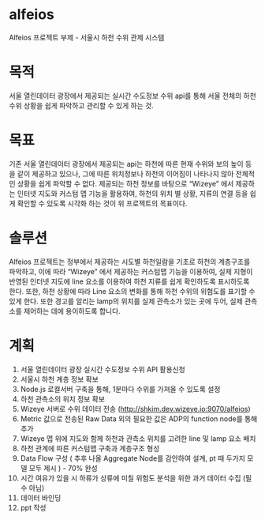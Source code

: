 # alfeios

Alfeios 프로젝트
부제 - 서울시 하천 수위 관제 시스템

# 목적
서울 열린데이터 광장에서 제공되는 실시간 수도정보 수위 api를 통해 서울 전체의 하천 수위 상황을 쉽게 파악하고 관리할 수 있게 하는 것.

# 목표
기존 서울 열린데이터 광장에서 제공되는 api는 하천에 따른 현재 수위와 보의 높이 등을 같이 제공하고 있으나, 그에 따른 위치정보나 하천의 이어짐이 나타나지 않아 전체적인 상황을 쉽게 파악할 수 없다. 제공되는 하천 정보를 바탕으로 “Wizeye” 에서 제공하는 인터넷 지도와 커스텀 맵 기능을 활용하여, 하천의 위치 별 상황, 지류의 연결 등을 쉽게 확인할 수 있도록 시각화 하는 것이 위 프로젝트의 목표이다.

# 솔루션
Alfeios 프로젝트는 정부에서 제공하는 시도별 하천일람을 기초로 하천의 계층구조를 파악하고, 이에 따라 “Wizeye” 에서 제공하는 커스텀맵 기능을 이용하여, 실제 지형이 반영된 인터넷 지도에 line 요소를 이용하여 하천 지류를 쉽게 확인하도록 표시하도록 한다.  또한, 하천 상황에 따라 Line 요소의  변화를 통해 하천 수위의 위험도를 표기할 수 있게 한다. 또한 경고를 알리는 lamp의 위치를 실제 관측소가 있는 곳에 두어, 실제 관측소를 제어하는 데에 용이하도록 합니다.

# 계획
1. 서울 열린데이터 광장 실시간 수도정보 수위 API 활용신청<br>
2. 서울시 하천 계층 정보 확보<br>
3. Node.js 로컬서버 구축을 통해, 1분마다 수위를 가져올 수 있도록 설정<br>
4. 하천 관측소의 위치 정보 확보<br>
5. Wizeye 서버로 수위 데이터 전송 (http://shkim.dev.wizeye.io:9070/alfeios)<br>
6. Metric 값으로 전송된 Raw Data 외의 필요한 값은 ADP의 function node를 통해 추가<br>
7. Wizeye 맵 위에 지도와 함께 하천과 관측소 위치를 고려한 line 및 lamp 요소 배치<br>
8. 하천 관계에 따른 커스텀맵 구축과 계층구조 형성<br>
9. Data Flow 구성 ( 추후 나올 Aggregate Node를 감안하여 설계, pt 때 두가지 모델 모두 제시 ) - 70% 완성<br>
10. 시간 여유가 있을 시 하류가 상류에 미칠 위험도 분석을 위한 과거 데이터 수집 (필수 아님)<br>
11. 데이터 바인딩<br>
12. ppt 작성<br>
